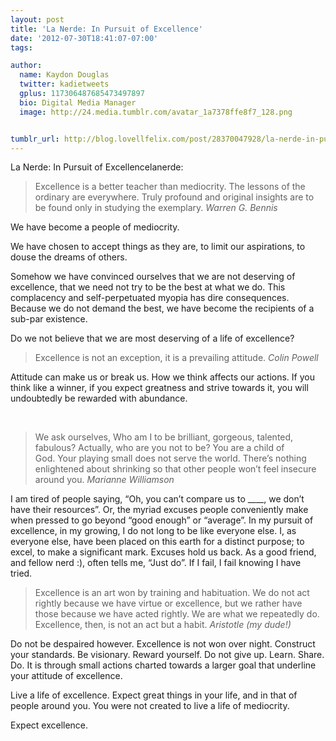 ```yaml
---
layout: post
title: 'La Nerde: In Pursuit of Excellence'
date: '2012-07-30T18:41:07-07:00'
tags:

author:
  name: Kaydon Douglas
  twitter: kadietweets
  gplus: 117306487685473497897
  bio: Digital Media Manager
  image: http://24.media.tumblr.com/avatar_1a7378ffe8f7_128.png


tumblr_url: http://blog.lovellfelix.com/post/28370047928/la-nerde-in-pursuit-of-excellence
---
```

La Nerde: In Pursuit of Excellencelanerde:

>Excellence is a better teacher than mediocrity. The lessons of the ordinary are everywhere. Truly profound and original insights are to be found only in studying the exemplary. <cite>Warren G. Bennis</cite>


We have become a people of mediocrity.

We have chosen to accept things as they are, to limit our aspirations, to douse the dreams of others. 


Somehow we have convinced ourselves that we are not deserving of excellence, that we need not try to be the best at what we do.
This complacency and self-perpetuated myopia has dire consequences. Because we do not demand the best, we have become the recipients of a sub-par existence. 


Do we not believe that we are most deserving of a life of excellence? 

>Excellence is not an exception, it is a prevailing attitude. <cite>Colin Powell</cite>

Attitude can make us or break us. How we think affects our actions. If you think like a winner, if you expect greatness and strive towards it, you will undoubtedly be rewarded with abundance.

 
>We ask ourselves, Who am I to be brilliant, gorgeous, talented, fabulous? Actually, who are you not to be? You are a child of God. Your playing small does not serve the world. There’s nothing enlightened about shrinking so that other people won’t feel insecure around you. <cite>Marianne Williamson</cite>

I am tired of people saying, “Oh, you can’t compare us to ____, we don’t have their resources”. Or, the myriad excuses people conveniently make when pressed to go beyond “good enough” or “average”.
 In my pursuit of excellence, in my growing, I do not long to be like everyone else. I, as everyone else, have been placed on this earth for a distinct purpose; to excel, to make a significant mark. Excuses hold us back. As a good friend, and fellow nerd :), often tells me, “Just do”. If I fail, I fail knowing I have tried. 

>Excellence is an art won by training and habituation. We do not act rightly because we have virtue or excellence, but we rather have those because we have acted rightly. We are what we repeatedly do. Excellence, then, is not an act but a habit. <cite>Aristotle (my dude!) </cite>

Do not be despaired however. Excellence is not won over night. Construct your standards. Be visionary.
Reward yourself. Do not give up. Learn. Share. Do. It is through small actions charted towards a larger goal that underline your attitude of excellence.


Live a life of excellence. Expect great things in your life, and in that of people around you. You were not created to live a life of mediocrity. 


Expect excellence. 
